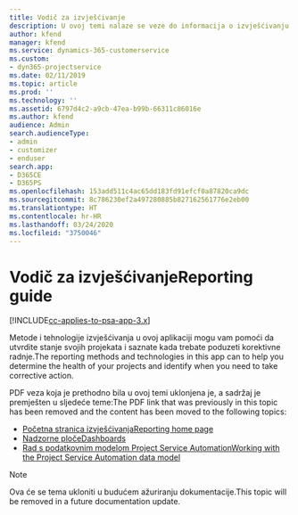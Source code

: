 ```yaml
---
title: Vodič za izvješćivanje
description: U ovoj temi nalaze se veze do informacija o izvješćivanju.
author: kfend
manager: kfend
ms.service: dynamics-365-customerservice
ms.custom:
- dyn365-projectservice
ms.date: 02/11/2019
ms.topic: article
ms.prod: ''
ms.technology: ''
ms.assetid: 6797d4c2-a9cb-47ea-b99b-66311c86016e
ms.author: kfend
audience: Admin
search.audienceType:
- admin
- customizer
- enduser
search.app:
- D365CE
- D365PS
ms.openlocfilehash: 153add511c4ac65dd183fd91efcf0a87820ca9dc
ms.sourcegitcommit: 8c786230ef2a497280885b827162561776e2eb00
ms.translationtype: HT
ms.contentlocale: hr-HR
ms.lasthandoff: 03/24/2020
ms.locfileid: "3750046"
---
```

# <a name="reporting-guide"></a><span data-ttu-id="0f949-103">Vodič za izvješćivanje</span><span class="sxs-lookup"><span data-stu-id="0f949-103">Reporting guide</span></span>

[!INCLUDE[cc-applies-to-psa-app-3.x](../../includes/cc-applies-to-psa-app-3x.md)]

<span data-ttu-id="0f949-104">Metode i tehnologije izvješćivanja u ovoj aplikaciji mogu vam pomoći da utvrdite stanje svojih projekata i saznate kada trebate poduzeti korektivne radnje.</span><span class="sxs-lookup"><span data-stu-id="0f949-104">The reporting methods and technologies in this app can to help you determine the health of your projects and identify when you need to take corrective action.</span></span> 

<span data-ttu-id="0f949-105">PDF veza koja je prethodno bila u ovoj temi uklonjena je, a sadržaj je premješten u sljedeće teme:</span><span class="sxs-lookup"><span data-stu-id="0f949-105">The PDF link that was previously in this topic has been removed and the content has been moved to the following topics:</span></span>

- [<span data-ttu-id="0f949-106">Početna stranica izvješćivanja</span><span class="sxs-lookup"><span data-stu-id="0f949-106">Reporting home page</span></span>](../reports-reporting-dynamics-365-project-service.md)
- [<span data-ttu-id="0f949-107">Nadzorne ploče</span><span class="sxs-lookup"><span data-stu-id="0f949-107">Dashboards</span></span>](../reports-dashboards.md)
- [<span data-ttu-id="0f949-108">Rad s podatkovnim modelom Project Service Automation</span><span class="sxs-lookup"><span data-stu-id="0f949-108">Working with the Project Service Automation data model</span></span>](../reports-working-project-service-data-model.md)

> [!NOTE]
> <span data-ttu-id="0f949-109">Ova će se tema ukloniti u budućem ažuriranju dokumentacije.</span><span class="sxs-lookup"><span data-stu-id="0f949-109">This topic will be removed in a future documentation update.</span></span> 
